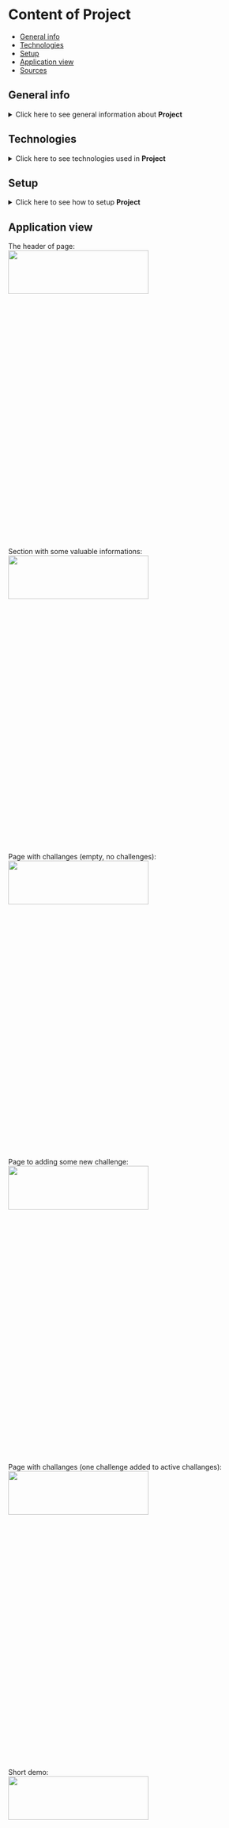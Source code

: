 # Content of Project
* [General info](#general-info)
* [Technologies](#technologies)
* [Setup](#setup)
* [Application view](#application-view)
* [Sources](#sources)


## General info
<details>
  <summary>
    Click here to see general information about <b>Project</b>
  </summary>
      This project is based on another app. This base app is about 70% complete. It is some kind of "to do" app. My job was to finish this app and improve some animations. To manage second one, framer was used.
</details>

## Technologies
<details>
  <summary>
    Click here to see technologies used in <b>Project</b>
  </summary>
 <ul>
   <li>JS</li>
   <li>CSS</li>
   <li>HTML</li>
   <li>React</li>
   <li>GitHub</li>
   <li>Framer</li>
 </ul>
</details>

## Setup
<details>
  <summary>
    Click here to see how to setup <b>Project</b>
  </summary>
      To setup and run app:
  <ol>
    <li>Download <b>Project</b> repository</li>
    <li>Open in IDE You use</li>
    <li>Install npm packages. As project using both frontend and backend files, You need to do this for both of them. First do it for backend - type `cd backend` in console to chagne directory path to this with backend and then type `npm install` in console. In meantime You can open another terminal, there make sure you are in frontend directory (should be default) and do the same way as in backend.</li>
    <li>Run localhost development server. To do this You must type 'npm run dev' in console. </li>
    <li>App should open automatically in your website browser. If not, just type in browser "localhost:xxxx", where "xxxx" is number, which IDE console show you after step 4</li>
    <li>From now You can see app on Your browser page.</li>
    <li>Enjoy the app :)</li>
  </ol>
</details>

## Application view
The header of page:</br>
<img width="75%" height="15%" src="https://github.com/user-attachments/assets/ef15c5ad-3fd0-4138-ac09-c0df935c79d7"></br>

Section with some valuable informations:</br>
<img width="75%" height="15%" src="https://github.com/user-attachments/assets/b140dccb-152a-4614-b6b9-79b8430f2736"></br>

Page with challanges (empty, no challenges):</br>
<img width="75%" height="15%" src="https://github.com/user-attachments/assets/e6080287-e75d-44a1-ba2e-a085c002237d"></br>

Page to adding some new challenge:</br>
<img width="75%" height="15%" src="https://github.com/user-attachments/assets/66328d60-6956-49bb-943c-59c6795d2f95"></br>

Page with challanges (one challenge added to active challanges):</br>
<img width="75%" height="15%" src="https://github.com/user-attachments/assets/eb410a20-75df-45bd-98cf-2f9f36c17b3d"></br>

Short demo:</br>
<img width="75%" height="15%" src="https://github.com/user-attachments/assets/a3054db7-a120-4aa6-830f-8c8f883b56f0"></br>

## Sources
This project is based on a project from the <b>React - The Complete Guide 2024 (incl. Next.js, Redux)</b> course from Udemy.com


